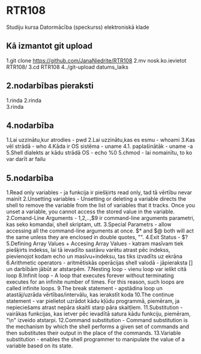 # RTR108
Studiju kursa Datormācība (speckurss) elektroniskā klade
## Kā izmantot git upload
1.git clone https://github.com/JanaNiedrite/RTR108
2.mv nosk.ko.ievietot RTR108/
3.cd RTR108
4../git-upload datums_laiks
## 2.nodarbības pieraksti 
1.rinda 
2.rinda   
3.rinda  
## 4.nodarbība
1.Lai uzzinātu,kur atrodies - pwd 
2.Lai uzzinātu,kas es esmu - whoami 
3.Kas vēl strādā - who 
4.Kāda ir OS sistēma - uname 
4.1. paplašinātāk -  uname -a
5.Shell dialekts ar kādu strādā OS - echo %0
5.chmod - lai nomainītu, to ko var darīt ar failu
## 5.nodarbība
1.Read only variables - ja funkcija ir piešķirts read only, tad tā vērtību nevar mainīt
2.Unsetting variables - Unsetting or deleting a variable directs the shell to remove the variable from the list of variables that it tracks. Once you unset a variable, you cannot access the stored value in the variable.
2.Comand-Line Arguments - $1,$2,..,$9 ir command-line arguments parametri, kas seko komandai, shell skriptam, utt.
3.Special Parametrs - allow accessing all the command-line arguments at once. $* and $@ both will act the same unless they are enclosed in double quotes, "".
4.Exit Status - $?
5.Defining Array Values + Accesing Array Values - katram masīvam tiek piešķirts indekss, lai tā ievadīto sastāvu varētu atrast pēc indekss, pievienojot kodam echo un masīvu+indeksu, tas tiks izvadīts uz ekrāna
6.Arithmetic operators - aritmētiskās operācijas shell valodā - jāpieraksta [] un darbībām jābūt ar atstarpēm.
7.Nesting loop - vienu loop var ielikt citā loop
8.Infinit loop -  A loop that executes forever without terminating executes for an infinite number of times. For this reason, such loops are called infinite loops.
9.The break statement - apstādina loop un atastāj/uzrāda vērtības/intervālu, kas ierakstīt koda
10.The continue statement - var pielietot uzrādot kādu kļūdu programmā, piemēram, ja nepieciešams atrast nepāra skaitli starp pāra skaitļiem.
11.Substitution - vairākas funkcijas, kas ietver pēc ievadītā satura kādu funkciju, piemēram, "\n" izveido atstarpi.
12.Command substitution - Command substitution is the mechanism by which the shell performs a given set of commands and then substitutes their output in the place of the commands.
13.Variable substitution - enables the shell programmer to manipulate the value of a variable based on its state.

